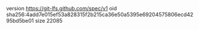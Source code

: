 version https://git-lfs.github.com/spec/v1
oid sha256:4add7e015ef53a828315f2b215ca36e50a5395e69204575806ecd4295bd5be01
size 22085

